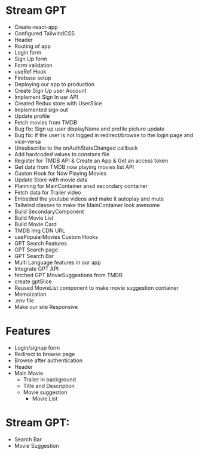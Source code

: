 
# Stream GPT

 - Create-react-app
 - Configured TailwindCSS
 - Header
 - Routing of app
 - Login form
 - Sign Up form
 - Form validation
 - useRef Hook
 - Firebase setup
 - Deploying our app to production
 - Create Sign Up user Account
 - Implement Sign In usr API
 - Created Redux store with UserSlice
 - Implemented sign out
 - Update profile
 - Fetch movies from TMDB
 - Bug fix: Sign up user displayName and profile picture update
 - Bug fix: if the user is not logged in redirect/browse to the login page and vice-versa
 - Unsubscribe to the onAuthStateChanged callback
 - Add hardcoded values to constans file
 - Register for TMDB API & Create an App & Get an access token
 - Get data from TMDB now playing movies list API 
 - Custon Hook for Now Playing Movies
 - Update Store with movie data
 - Planning for MainContainer ansd secondary container
 - Fetch data for Trailer video
 - Embeded the youtube videos and make it autoplay and mute
 - Tailwind classes to make the MainContainer look awesome
 - Build SecondaryComponent
 - Build Movie List
 - Build Movie Card
 - TMDB Img CDN URL
 - usePopularMovies Custom Hooks
 - GPT Search Features
 - GPT Search page
 - GPT Search Bar
 - Multi Language features in our app
 - Integrate GPT API
 - fetched GPT MovieSuggestions from TMDB
 - create gptSlice
 - Reused MovieList component to make movie suggestion container
 - Memoization
 - .env file
 - Make our site Responsive



# Features
  - Login/signup form
  - Redirect to browse page
  - Browse after authentication
  - Header 
  - Main Movie
      - Trailer in background
      - Title and Description
      - Movie suggestion
          - Movie List


# Stream GPT:
   - Search Bar
   - Movie Suggestion
  
